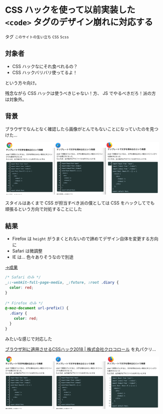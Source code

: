 # CSS ハックを使って以前実装した `<code>` タグのデザイン崩れに対応する

タグ `このサイトの生い立ち` `CSS` `Scss`

## 対象者

* CSS ハックなにそれ食べれるの？
* CSS ハックバリバリ使ってるよ！

という方々向け。

残念ながら CSS ハックは使うべきじゃない！方、 JS でやるべきだろ！派の方は対象外。

## 背景

ブラウザでなんとなく確認したら画像がとんでもないことになっていたのを見つけた...

![](/static/diary/2019-07-04/browser-diff-before.png)

スタイルはあくまで CSS が担当すべき派の僕としては CSS をハックしてでも頑張るという方向で対処することにした


## 結果

* Firefox は `height` がうまくとれないので諦めてデザイン自体を変更する方向に
* Safari は微調整
* IE は... 色々ありそうなので別途

[→成果](https://github.com/shimomuh/shimomuh.github.io/commit/ff334744a9283e290e7dff3baaa539ee8a21f6b3)

```scss
/* Safari のみ */
_::-webkit-full-page-media, _:future, :root .diary {
  color: red;
}

/* Firefox のみ */
@-moz-document url-prefix() {
  .diary {
    color: red;
  }
}
```

みたいな感じで対応した

[ブラウザ別に適用させるCSSハック2018 | 株式会社クロコロール](https://kuroko-role.co.jp/css-html/browser-hack2018/) を丸パクリ...

![](/static/diary/2019-07-04/browser-diff-after.png)
